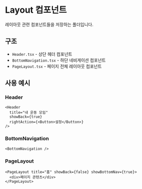 # Layout 컴포넌트

레이아웃 관련 컴포넌트들을 저장하는 폴더입니다.

## 구조

- `Header.tsx` - 상단 헤더 컴포넌트
- `BottomNavigation.tsx` - 하단 네비게이션 컴포넌트
- `PageLayout.tsx` - 페이지 전체 레이아웃 컴포넌트

## 사용 예시

### Header

```tsx
<Header
  title="내 운동 모임"
  showBack={true}
  rightAction={<Button>설정</Button>}
/>
```

### BottomNavigation

```tsx
<BottomNavigation />
```

### PageLayout

```tsx
<PageLayout title="홈" showBack={false} showBottomNav={true}>
  <div>페이지 콘텐츠</div>
</PageLayout>
```
